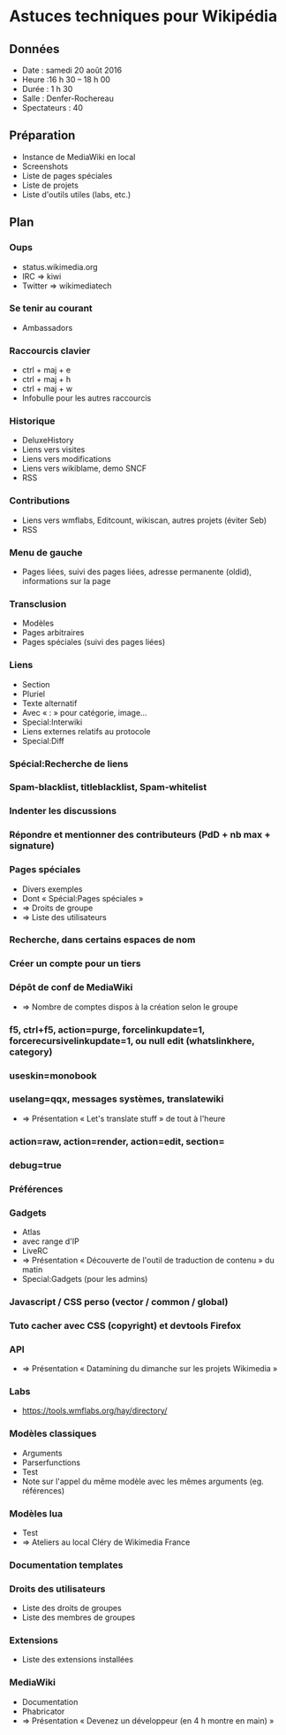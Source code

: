# Astuces techniques pour Wikipédia

## Données

* Date : samedi 20 août 2016
* Heure :16 h 30 – 18 h 00
* Durée : 1 h 30
* Salle : Denfer-Rochereau
* Spectateurs : 40

## Préparation
* Instance de MediaWiki en local
* Screenshots
* Liste de pages spéciales
* Liste de projets
* Liste d'outils utiles (labs, etc.)

## Plan

### Oups
* status.wikimedia.org
* IRC ⇒ kiwi
* Twitter ⇒ wikimediatech
### Se tenir au courant
* Ambassadors
### Raccourcis clavier
* ctrl + maj + e
* ctrl + maj + h
* ctrl + maj + w
* Infobulle pour les autres raccourcis
### Historique
* DeluxeHistory
* Liens vers visites
* Liens vers modifications
* Liens vers wikiblame, demo SNCF
* RSS
### Contributions
* Liens vers wmflabs, Editcount, wikiscan, autres projets (éviter Seb)
* RSS
### Menu de gauche
* Pages liées, suivi des pages liées, adresse permanente (oldid), informations sur la page
### Transclusion
* Modèles
* Pages arbitraires
* Pages spéciales (suivi des pages liées)
### Liens
* Section
* Pluriel
* Texte alternatif
* Avec « : » pour catégorie, image…
* Special:Interwiki
* Liens externes relatifs au protocole
* Special:Diff
### Spécial:Recherche de liens
### Spam-blacklist, titleblacklist, Spam-whitelist
### Indenter les discussions
### Répondre et mentionner des contributeurs (PdD + nb max + signature)
### Pages spéciales
* Divers exemples
* Dont « Spécial:Pages spéciales »
* ⇒ Droits de groupe
* ⇒ Liste des utilisateurs
### Recherche, dans certains espaces de nom
### Créer un compte pour un tiers
### Dépôt de conf de MediaWiki
* ⇒ Nombre de comptes dispos à la création selon le groupe
### f5, ctrl+f5, action=purge, forcelinkupdate=1, forcerecursivelinkupdate=1, ou null edit (whatslinkhere, category)
### useskin=monobook
### uselang=qqx, messages systèmes, translatewiki
* ⇒ Présentation « Let's translate stuff » de tout à l'heure
### action=raw, action=render, action=edit, section=
### debug=true
### Préférences
### Gadgets
* Atlas
* avec range d'IP
* LiveRC
* ⇒ Présentation « Découverte de l'outil de traduction de contenu » du matin
* Special:Gadgets (pour les admins)
### Javascript / CSS perso (vector / common / global)
### Tuto cacher avec CSS (copyright) et devtools Firefox
### API
* ⇒ Présentation « Datamining du dimanche sur les projets Wikimedia »
### Labs
* https://tools.wmflabs.org/hay/directory/
### Modèles classiques
* Arguments
* Parserfunctions
* Test
* Note sur l'appel du même modèle avec les mêmes arguments (eg. références)
### Modèles lua
* Test
* ⇒ Ateliers au local Cléry de Wikimedia France
### Documentation templates
### Droits des utilisateurs
* Liste des droits de groupes
* Liste des membres de groupes
### Extensions
* Liste des extensions installées
### MediaWiki
* Documentation
* Phabricator
* ⇒ Présentation « Devenez un développeur (en 4 h montre en main) »
